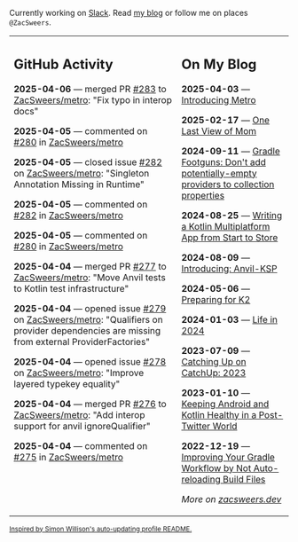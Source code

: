 Currently working on [Slack](https://slack.com/). Read [my blog](https://zacsweers.dev/) or follow me on places `@ZacSweers`.

<table><tr><td valign="top" width="60%">

## GitHub Activity
<!-- githubActivity starts -->
**2025-04-06** — merged PR [#283](https://github.com/ZacSweers/metro/pull/283) to [ZacSweers/metro](https://github.com/ZacSweers/metro): "Fix typo in interop docs"

**2025-04-05** — commented on [#280](https://github.com/ZacSweers/metro/issues/280#issuecomment-2781170188) in [ZacSweers/metro](https://github.com/ZacSweers/metro)

**2025-04-05** — closed issue [#282](https://github.com/ZacSweers/metro/issues/282) on [ZacSweers/metro](https://github.com/ZacSweers/metro): "Singleton Annotation Missing in Runtime"

**2025-04-05** — commented on [#282](https://github.com/ZacSweers/metro/issues/282#issuecomment-2780885715) in [ZacSweers/metro](https://github.com/ZacSweers/metro)

**2025-04-05** — commented on [#280](https://github.com/ZacSweers/metro/issues/280#issuecomment-2780688528) in [ZacSweers/metro](https://github.com/ZacSweers/metro)

**2025-04-04** — merged PR [#277](https://github.com/ZacSweers/metro/pull/277) to [ZacSweers/metro](https://github.com/ZacSweers/metro): "Move Anvil tests to Kotlin test infrastructure"

**2025-04-04** — opened issue [#279](https://github.com/ZacSweers/metro/issues/279) on [ZacSweers/metro](https://github.com/ZacSweers/metro): "Qualifiers on provider dependencies are missing from external ProviderFactories"

**2025-04-04** — opened issue [#278](https://github.com/ZacSweers/metro/issues/278) on [ZacSweers/metro](https://github.com/ZacSweers/metro): "Improve layered typekey equality"

**2025-04-04** — merged PR [#276](https://github.com/ZacSweers/metro/pull/276) to [ZacSweers/metro](https://github.com/ZacSweers/metro): "Add interop support for anvil ignoreQualifier"

**2025-04-04** — commented on [#275](https://github.com/ZacSweers/metro/pull/275#issuecomment-2778845037) in [ZacSweers/metro](https://github.com/ZacSweers/metro)
<!-- githubActivity ends -->
</td><td valign="top" width="40%">

## On My Blog
<!-- blog starts -->
**2025-04-03** — [Introducing Metro](https://www.zacsweers.dev/introducing-metro/)

**2025-02-17** — [One Last View of Mom](https://www.zacsweers.dev/one-last-view-of-mom/)

**2024-09-11** — [Gradle Footguns: Don't add potentially-empty providers to collection properties](https://www.zacsweers.dev/gradle-footgun-adding-empty-providers-to-collection-properties/)

**2024-08-25** — [Writing a Kotlin Multiplatform App from Start to Store](https://www.zacsweers.dev/writing-a-kotlin-multiplatform-app-from-start-to-store/)

**2024-08-09** — [Introducing: Anvil-KSP](https://www.zacsweers.dev/introducing-anvil-ksp/)

**2024-05-06** — [Preparing for K2](https://www.zacsweers.dev/preparing-for-k2/)

**2024-01-03** — [Life in 2024](https://www.zacsweers.dev/life-in-2024/)

**2023-07-09** — [Catching Up on CatchUp: 2023](https://www.zacsweers.dev/catching-up-on-catchup-2023/)

**2023-01-10** — [Keeping Android and Kotlin Healthy in a Post-Twitter World](https://www.zacsweers.dev/keeping-android-healthy/)

**2022-12-19** — [Improving Your Gradle Workflow by Not Auto-reloading Build Files](https://www.zacsweers.dev/improving-your-workflow-by-not-auto-reloading-build-files/)
<!-- blog ends -->
_More on [zacsweers.dev](https://zacsweers.dev/)_
</td></tr></table>

<sub><a href="https://simonwillison.net/2020/Jul/10/self-updating-profile-readme/">Inspired by Simon Willison's auto-updating profile README.</a></sub>